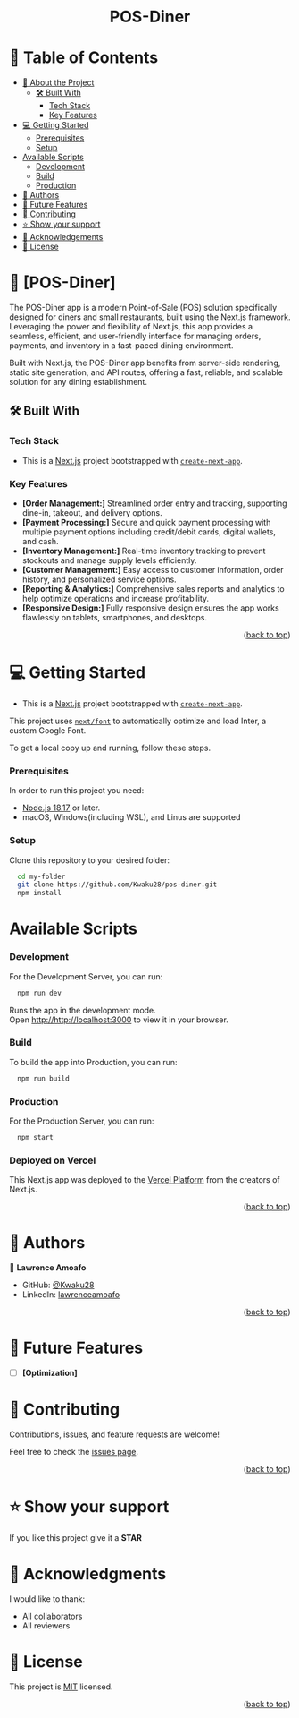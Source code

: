 <a name="readme-top"></a>

<div align="center">

  <br/>

  <h1><b>POS-Diner</b></h1>

</div>

<!-- TABLE OF CONTENTS -->

# 📗 Table of Contents

- [📖 About the Project](#about-project)
  - [🛠 Built With](#built-with)
    - [Tech Stack](#tech-stack)
    - [Key Features](#key-features)
- [💻 Getting Started](#getting-started)
  - [Prerequisites](#prerequisites)
  - [Setup](#setup)
- [Available Scripts](#available-scripts)
  - [Development](#development)
  - [Build](#build)
  - [Production](#production)
- [👥 Authors](#authors)
- [🔭 Future Features](#future-features)
- [🤝 Contributing](#contributing)
- [⭐️ Show your support](#support)
- [🙏 Acknowledgements](#acknowledgements)
- [📝 License](#license)

<!-- PROJECT DESCRIPTION -->

# 📖 [POS-Diner] <a name="about-project"></a>

The POS-Diner app is a modern Point-of-Sale (POS) solution specifically designed for diners and small restaurants, built using the Next.js framework. Leveraging the power and flexibility of Next.js, this app provides a seamless, efficient, and user-friendly interface for managing orders, payments, and inventory in a fast-paced dining environment.

Built with Next.js, the POS-Diner app benefits from server-side rendering, static site generation, and API routes, offering a fast, reliable, and scalable solution for any dining establishment.

## 🛠 Built With <a name="built-with"></a>

### Tech Stack <a name="tech-stack"></a>

- This is a [Next.js](https://nextjs.org/) project bootstrapped with [`create-next-app`](https://github.com/vercel/next.js/tree/canary/packages/create-next-app).

<!-- Features -->

### Key Features <a name="key-features"></a>

- **[Order Management:]** Streamlined order entry and tracking, supporting dine-in, takeout, and delivery options.
- **[Payment Processing:]** Secure and quick payment processing with multiple payment options including credit/debit cards, digital wallets, and cash.
- **[Inventory Management:]** Real-time inventory tracking to prevent stockouts and manage supply levels efficiently.
- **[Customer Management:]** Easy access to customer information, order history, and personalized service options.
- **[Reporting & Analytics:]** Comprehensive sales reports and analytics to help optimize operations and increase profitability.
- **[Responsive Design:]** Fully responsive design ensures the app works flawlessly on tablets, smartphones, and desktops.


<p align="right">(<a href="#readme-top">back to top</a>)</p>

<!-- GETTING STARTED -->

# 💻 Getting Started <a name="getting-started"></a>

- This is a [Next.js](https://nextjs.org/) project bootstrapped with [`create-next-app`](https://github.com/vercel/next.js/tree/canary/packages/create-next-app).

This project uses [`next/font`](https://nextjs.org/docs/basic-features/font-optimization) to automatically optimize and load Inter, a custom Google Font.

To get a local copy up and running, follow these steps.

### Prerequisites <a name="prerequisites"></a>

In order to run this project you need:

- [Node.js 18.17](https://nodejs.org/en) or later.
- macOS, Windows(including WSL), and Linus are supported

### Setup <a name="setup"></a>

Clone this repository to your desired folder:

```sh
  cd my-folder
  git clone https://github.com/Kwaku28/pos-diner.git
  npm install
```

<!-- AVAILABLE SCRIPTS -->

# Available Scripts <a name="available-scripts"></a>

### Development <a name="development"></a>

For the Development Server, you can run:

```sh
  npm run dev
```

Runs the app in the development mode.\
Open [http://http://localhost:3000](http://http://localhost:3000) to view it in your browser.

### Build <a name="build"></a>

To build the app into Production, you can run:

```sh
  npm run build
```

### Production <a name="production"></a>

For the Production Server, you can run:

```sh
  npm start
```

### Deployed on Vercel

This Next.js app was deployed to the [Vercel Platform](https://vercel.com/new?utm_medium=default-template&filter=next.js&utm_source=create-next-app&utm_campaign=create-next-app-readme) from the creators of Next.js.

<p align="right">(<a href="#readme-top">back to top</a>)</p>

<!-- AUTHORS -->

# 👥 Authors <a name="authors"></a>

👤 **Lawrence Amoafo**

- GitHub: [@Kwaku28](https://github.com/Kwaku28)
- LinkedIn: [lawrenceamoafo](https://linkedin.com/in/lawrence-amoafo-appoh)

<p align="right">(<a href="#readme-top">back to top</a>)</p>

<!-- FUTURE FEATURES -->

# 🔭 Future Features <a name="future-features"></a>

- [ ] **[Optimization]**

<!-- CONTRIBUTING -->

# 🤝 Contributing <a name="contributing"></a>

Contributions, issues, and feature requests are welcome!

Feel free to check the [issues page](https://github.com/Kwaku28/pos-diner/issues).

<p align="right">(<a href="#readme-top">back to top</a>)</p>

<!-- SUPPORT -->

# ⭐️ Show your support <a name="support"></a>

If you like this project give it a **STAR**

<!-- ACKNOWLEDGEMENTS -->

# 🙏 Acknowledgments <a name="acknowledgements"></a>

I would like to thank:
- All collaborators
- All reviewers

<!-- LICENSE -->

# 📝 License <a name="license"></a>

This project is [MIT](./LICENSE) licensed.

<p align="right">(<a href="#readme-top">back to top</a>)</p>